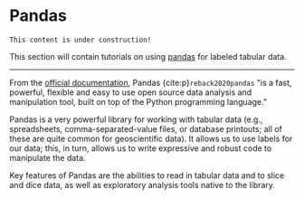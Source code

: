 # Pandas

```{note}
This content is under construction!
```

This section will contain tutorials on using [pandas](https://pandas.pydata.org) for labeled tabular data.

---

From the [official documentation](https://pandas.pydata.org/), Pandas {cite:p}`reback2020pandas` "is a fast, powerful, flexible and easy to use open source data analysis and manipulation tool, built on top of the Python programming language."

Pandas is a very powerful library for working with tabular data (e.g., spreadsheets, comma-separated-value files, or database printouts; all of these are quite common for geoscientific data). It allows us to use labels for our data; this, in turn, allows us to write expressive and robust code to manipulate the data.

Key features of Pandas are the abilities to read in tabular data and to slice and dice data, as well as exploratory analysis tools native to the library.
